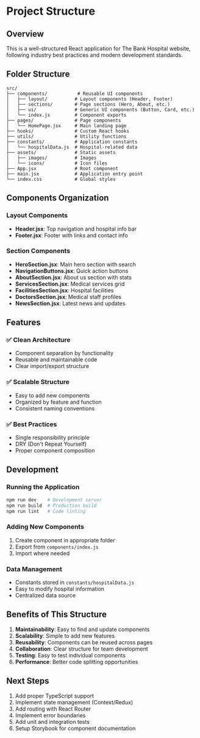 # Project Structure

## Overview
This is a well-structured React application for The Bank Hospital website, following industry best practices and modern development standards.

## Folder Structure

```
src/
├── components/           # Reusable UI components
│   ├── layout/          # Layout components (Header, Footer)
│   ├── sections/        # Page sections (Hero, About, etc.)
│   ├── ui/              # Generic UI components (Button, Card, etc.)
│   └── index.js         # Component exports
├── pages/               # Page components
│   └── HomePage.jsx     # Main landing page
├── hooks/               # Custom React hooks
├── utils/               # Utility functions
├── constants/           # Application constants
│   └── hospitalData.js  # Hospital-related data
├── assets/              # Static assets
│   ├── images/          # Images
│   └── icons/           # Icon files
├── App.jsx              # Root component
├── main.jsx             # Application entry point
└── index.css            # Global styles
```

## Components Organization

### Layout Components
- **Header.jsx**: Top navigation and hospital info bar
- **Footer.jsx**: Footer with links and contact info

### Section Components
- **HeroSection.jsx**: Main hero section with search
- **NavigationButtons.jsx**: Quick action buttons
- **AboutSection.jsx**: About us section with stats
- **ServicesSection.jsx**: Medical services grid
- **FacilitiesSection.jsx**: Hospital facilities
- **DoctorsSection.jsx**: Medical staff profiles
- **NewsSection.jsx**: Latest news and updates

## Features

### ✅ Clean Architecture
- Component separation by functionality
- Reusable and maintainable code
- Clear import/export structure

### ✅ Scalable Structure
- Easy to add new components
- Organized by feature and function
- Consistent naming conventions

### ✅ Best Practices
- Single responsibility principle
- DRY (Don't Repeat Yourself)
- Proper component composition

## Development

### Running the Application
```bash
npm run dev    # Development server
npm run build  # Production build
npm run lint   # Code linting
```

### Adding New Components
1. Create component in appropriate folder
2. Export from `components/index.js`
3. Import where needed

### Data Management
- Constants stored in `constants/hospitalData.js`
- Easy to modify hospital information
- Centralized data source

## Benefits of This Structure

1. **Maintainability**: Easy to find and update components
2. **Scalability**: Simple to add new features
3. **Reusability**: Components can be reused across pages
4. **Collaboration**: Clear structure for team development
5. **Testing**: Easy to test individual components
6. **Performance**: Better code splitting opportunities

## Next Steps

1. Add proper TypeScript support
2. Implement state management (Context/Redux)
3. Add routing with React Router
4. Implement error boundaries
5. Add unit and integration tests
6. Setup Storybook for component documentation